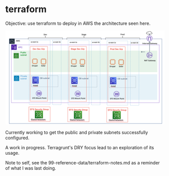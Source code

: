 # terraform

Objective: use terraform to deploy in AWS the architecture seen here.

<img src="https://github.com/hank-greene/terraform/blob/main/99-reference-data/network-architecture.png?raw=true"/>

Currently working to get the public and private subnets successfully configured.

A work in progress.  Terragrunt's DRY focus lead to an exploration of its usage.

Note to self, see the 99-reference-data/terraform-notes.md as a reminder of what I was last doing.


